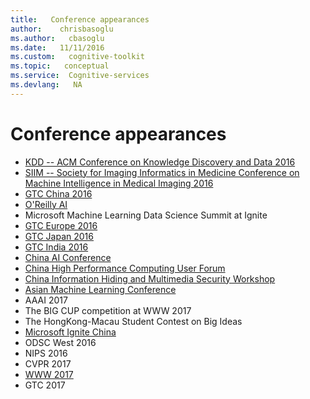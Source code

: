 ```yaml
---
title:   Conference appearances
author:    chrisbasoglu
ms.author:   cbasoglu
ms.date:   11/11/2016
ms.custom:   cognitive-toolkit
ms.topic:   conceptual
ms.service:  Cognitive-services
ms.devlang:   NA
---
```


# Conference appearances

* [KDD -- ACM Conference on Knowledge Discovery and Data 2016](http://www.kdd.org/kdd2016)
* [SIIM -- Society for Imaging Informatics in Medicine Conference on Machine Intelligence in Medical Imaging 2016](http://siim.org/page/2016CMIMI)
* [GTC China 2016](http://www.gputechconf.cn/page/home.html)
* [O'Reilly AI](http://conferences.oreilly.com/artificial-intelligence/ai-deep-learning-bots-ny)
* Microsoft Machine Learning Data Science Summit at Ignite
* [GTC Europe 2016](https://www.gputechconf.eu/Home.aspx)
* [GTC Japan 2016](http://www.gputechconf.jp)
* [GTC India 2016](http://www.gputechconf.in)
* [China AI Conference](http://ccai.caai.cn)
* [China High Performance Computing User Forum](http://www.asc-events.org/HPCUF/2016)
* [China Information Hiding and Multimedia Security Workshop](http://www.cihw.org.cn)
* [Asian Machine Learning Conference](http://acml-conf.org/2016)
* AAAI 2017
* The BIG CUP competition at WWW 2017
* The HongKong-Macau Student Contest on Big Ideas
* [Microsoft Ignite China](https://www.microsoft.com/china/ignite/2016/)
* ODSC West 2016
* NIPS 2016
* CVPR 2017
* [WWW 2017](./WWW-2017-Tutorial.md)
* GTC 2017

